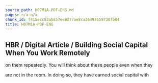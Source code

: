 ```yaml
---
source_path: H07M1A-PDF-ENG.md
pages: n/a-n/a
chunk_id: f415ecc83ab857ee8277ae8ca26497659730fb84
title: H07M1A-PDF-ENG
---
```

## HBR / Digital Article / Building Social Capital When You Work Remotely

on them repeatedly. You will think about these people even when they

are not in the room. In doing so, they have earned social capital with

